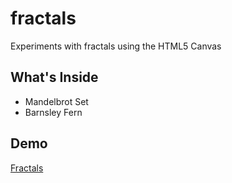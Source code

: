 # fractals
Experiments with fractals using the HTML5 Canvas

## What's Inside
* Mandelbrot Set
* Barnsley Fern

## Demo
[Fractals](https://xyz.nathanhleung.com/fractals/)
